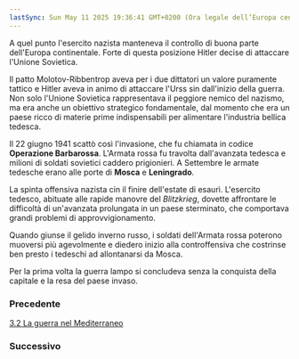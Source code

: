 ```yaml
---
lastSync: Sun May 11 2025 19:36:41 GMT+0200 (Ora legale dell’Europa centrale)
---
```

A quel punto l'esercito nazista manteneva il controllo di buona parte dell'Europa continentale. Forte di questa posizione Hitler decise di attaccare l'Unione Sovietica.

Il patto Molotov-Ribbentrop aveva per i due dittatori un valore puramente tattico e Hitler aveva in animo di attaccare l'Urss sin dall'inizio della guerra. Non solo l'Unione Sovietica rappresentava il peggiore nemico del nazismo, ma era anche un obiettivo strategico fondamentale, dal momento che era un paese ricco di materie prime indispensabili per alimentare l'industria bellica tedesca.

Il 22 giugno 1941 scattò così l'invasione, che fu chiamata in codice **Operazione Barbarossa**. L'Armata rossa fu travolta dall'avanzata tedesca e milioni di soldati sovietici caddero prigionieri.
A Settembre le armate tedesche erano alle porte di **Mosca** e **Leningrado**.

La spinta offensiva nazista cin il finire dell'estate di esaurì. L'esercito tedesco, abituate alle rapide manovre del *Blitzkrieg*, dovette affrontare le difficoltà di un'avanzata prolungata in un paese sterminato, che comportava grandi problemi di approvvigionamento.

Quando giunse il gelido inverno russo, i soldati dell'Armata rossa poterono muoversi più agevolmente e diedero inizio alla controffensiva che costrinse ben presto i tedeschi ad allontanarsi da Mosca.

Per la prima volta la guerra lampo si concludeva senza la conquista della capitale e la resa del paese invaso.

### Precedente
[3.2 La guerra nel Mediterraneo](3.2%20La%20guerra%20nel%20Mediterraneo.md)

### Successivo